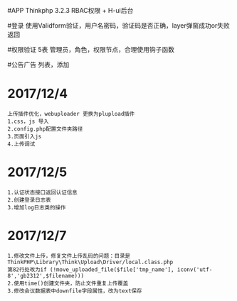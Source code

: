 #APP
Thinkphp 3.2.3 RBAC权限 + H-ui后台 

#登录
使用Validform验证，用户名密码，验证码是否正确，layer弹窗成功or失败返回

#权限验证
5表 管理员，角色，权限节点，合理使用钩子函数

#公告广告
列表，添加

# 2017/12/4
	上传插件优化，webuploader 更换为plupload插件
	1.css，js 导入
	2.config.php配置文件夹路径
	3.页面引入js
	4.上传调试
# 2017/12/5
	1.认证状态接口返回认证信息
	2.创建登录日志表
	3.增加log日志类的操作
# 2017/12/7
	1.修改文件上传，修复文件上传乱码的问题：目录是ThinkPHP\Library\Think\Upload\Driver/local.class.php
	第82行处改为if (!move_uploaded_file($file['tmp_name'], iconv('utf-8','gb2312',$filename))) 
	2.使用time()创建文件夹，防止文件重复上传覆盖
	3.修改会议数据表中downfile字段属性，改为text保存
